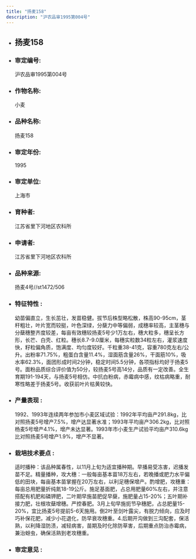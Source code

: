 ```yaml
---
title: "扬麦158"
description: "沪农品审1995第004号"
---
```

* ## 扬麦158
* ###  审定编号:  
   沪农品审1995第004号

*  ### 作物名称:  
   小麦

*   ###  品种名称: 
    扬麦158

*   ### 审定年份: 
    1995

*   ### 审定单位:  
    上海市

*   ### 育种者:  
    江苏省里下河地区农科所

*   ### 申请者:  
    江苏省里下河地区农科所

*   ### 品种来源:  
    扬麦4号//st1472/506

*   ### 特征特性 : 
    幼苗偏直立，生长茁壮，发苗稳健。拔节后株型略松散，株高90-95cm，茎秆粗壮，叶片宽而较挺，叶色深绿，分蘖力中等偏弱，成穗率较高，主茎穗与分蘖穗整齐度较差，每亩有效穗较扬麦5号少1万左右，穗大粒多，穗呈长方形，长芒、白壳、红粒。穗长8.7-9.0厘米，每穗实粒数34粒左右，灌浆速度快，籽粒偏角质，饱满度、均匀度较好。千粒重38-41克，容重780克左右/公升。出粉率71.75%，粗蛋白含量11.4%，湿面筋含量26%，干面筋10%，吸水率62.3%，面团形成时间2分钟，稳定时间5.5分钟，各项指标均好于扬麦5号。面粉品质综合评价值为50分，较扬麦5号高14分，品质有一定改善。全生育期191-194天，与扬麦5号相仿。中抗白粉病，赤霉病中感，纹枯病略重，耐寒性略差于扬麦5号。收获前叶片枯黄较快。

*   ### 产量表现 : 
    1992、1993年连续两年参加市小麦区域试验：1992年平均亩产291.8kg，比对照扬麦5号增产7.5%，增产达显著水准；1993年平均亩产306.2kg，比对照杨麦5号增产4.1%，增产未达显著。1993年市小麦生产试验平均亩产310.6kg比对照扬麦5号增产1.9%，增产不显著。

*   ### 栽培技术要点 : 
    适时播种：该品种属春性，以11月上旬为适宜播种期。早播易受冻害，迟播发苗不足。精量播种，攻大穗：一般每亩基本苗18万左右，若晚播或肥力水平偏低的田块，每亩基本苗掌握在20万左右，以利足穗保增产。酌增肥，攻穗重：每亩总用肥量折纯氮18-19公斤。施足基面肥，占总用肥量60%左右，并注意搭配有机肥和磷钾肥，二叶期早施苗肥促早蘖，施肥量占15-20%；五叶期补接力肥，壮根攻蘖增穗。严控春肥。3月上旬早施扼节孕穗肥，占总肥量15-20%，宜比扬麦5号提前5-6天施用。倒2叶至剑叶露尖，有脱力倾向，应及时巧补保花肥，减少小花退化，防早衰攻穗重。4.后期开沟做到三沟配套，保活熟，以利降湿防渍，减轻病害，苗期及时化除防草害，后期重点防治赤霉病，兼治蚜虫，确保活熟到老攻穗重。

*   ### 审定意见 : 
    
